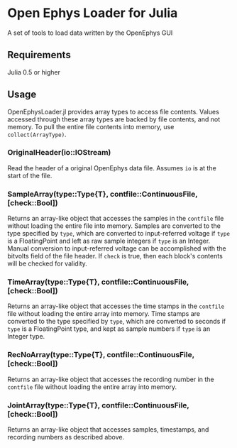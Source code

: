 # Open Ephys Loader for Julia

A set of tools to load data written by the OpenEphys GUI

## Requirements
Julia 0.5 or higher

## Usage
OpenEphysLoader.jl provides array types to access file contents. Values accessed
through these array types are backed by file contents, and not memory. To pull
the entire file contents into memory, use `collect(ArrayType)`.

### OriginalHeader(io::IOStream) ###
Read the header of a original OpenEphys data file. Assumes `io` is at the start of
the file.

### SampleArray(type::Type{T}, contfile::ContinuousFile, [check::Bool])
Returns an array-like object that accesses the samples in the `contfile` file
without loading the entire file into memory. Samples are converted to the type
specified by `type`, which are converted to input-referred voltage if `type` is
a FloatingPoint and left as raw sample integers if `type` is an Integer. Manual
conversion to input-referred voltage can be accomplished with the bitvolts field
of the file header. If `check` is true, then each block's contents will be
checked for validity.

### TimeArray(type::Type{T}, contfile::ContinuousFile, [check::Bool])
Returns an array-like object that accesses the time stamps in the `contfile`
file without loading the entire array into memory. Time stamps are converted to
the type specified by `type`, which are converted to seconds if `type` is a
FloatingPoint type, and kept as sample numbers if `type` is an Integer type.

### RecNoArray(type::Type{T}, contfile::ContinuousFile, [check::Bool])
Returns an array-like object that accesses the recording number in the
`contfile` file without loading the entire array into memory.

### JointArray(type::Type{T}, contfile::ContinuousFile, [check::Bool])
Returns an array-like object that accesses samples, timestamps, and recording
numbers as described above.
